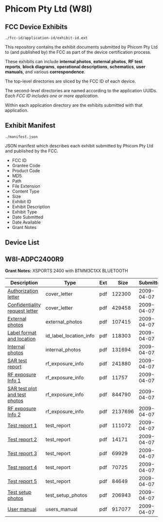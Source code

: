 # Phicom Pty Ltd (W8I)
## FCC Device Exhibits

```
./fcc-id/application-id/exhibit-id.ext
```

This repository contains the exhibit documents submitted by Phicom Pty Ltd to (and published by) the FCC as part of the device certification process.

These exhibits can include **internal photos**, **external photos**, **RF test reports**, **block diagrams**, **operational descriptions**, **schematics**, **user manuals**, and various **correspondence**.

The top-level directories are sliced by the FCC ID of each device.

The second-level directories are named according to the application UUIDs. *Each FCC ID includes one or more application.*

Within each application directory are the exhibits submitted with that application. 

## Exhibit Manifest

```
./manifest.json
```

JSON manifest which describes each exhibit submitted by Phicom Pty Ltd and published by the FCC.

- FCC ID
- Grantee Code
- Product Code
- MD5
- Path
- File Extension
- Content Type
- Size
- Exhibit ID
- Exhibit Description
- Exhibit Type
- Date Submitted
- Date Available
- Grant Notes

## Device List
## W8I-ADPC2400R9
**Grant Notes:** XSPORTS 2400 with BTMM3C1XX BLUETOOTH

| Description | Type | Ext | Size | Submitted | Available |
| ----------- | ---- | --- | ---- | --------- | --------- |
| [Authorization letter](W8I-ADPC2400R9/0c0fa2fe8dee445572c994a0d602a37e/1092895.pdf) | cover_letter | pdf | 122300 | 2009-04-07 | 2009-04-07 |
| [Confidentiality request letter](W8I-ADPC2400R9/0c0fa2fe8dee445572c994a0d602a37e/1092896.pdf) | cover_letter | pdf | 429458 | 2009-04-07 | 2009-04-07 |
| [External photos](W8I-ADPC2400R9/0c0fa2fe8dee445572c994a0d602a37e/1092897.pdf) | external_photos | pdf | 107415 | 2009-04-07 | 2009-04-07 |
| [Label format and location](W8I-ADPC2400R9/0c0fa2fe8dee445572c994a0d602a37e/1092898.pdf) | id_label_location_info | pdf | 118303 | 2009-04-07 | 2009-04-07 |
| [Internal photos](W8I-ADPC2400R9/0c0fa2fe8dee445572c994a0d602a37e/1092899.pdf) | internal_photos | pdf | 131694 | 2009-04-07 | 2009-04-07 |
| [SAR test report](W8I-ADPC2400R9/0c0fa2fe8dee445572c994a0d602a37e/1092900.pdf) | rf_exposure_info | pdf | 241880 | 2009-04-07 | 2009-04-07 |
| [RF exposure Info 1](W8I-ADPC2400R9/0c0fa2fe8dee445572c994a0d602a37e/1092901.pdf) | rf_exposure_info | pdf | 11757 | 2009-04-07 | 2009-04-07 |
| [SAR test plot and test photos](W8I-ADPC2400R9/0c0fa2fe8dee445572c994a0d602a37e/1092902.pdf) | rf_exposure_info | pdf | 844790 | 2009-04-07 | 2009-04-07 |
| [RF exposure Info 2](W8I-ADPC2400R9/0c0fa2fe8dee445572c994a0d602a37e/1092903.pdf) | rf_exposure_info | pdf | 2137696 | 2009-04-07 | 2009-04-07 |
| [Test report 1](W8I-ADPC2400R9/0c0fa2fe8dee445572c994a0d602a37e/1092904.pdf) | test_report | pdf | 111072 | 2009-04-07 | 2009-04-07 |
| [Test report 2](W8I-ADPC2400R9/0c0fa2fe8dee445572c994a0d602a37e/1092905.pdf) | test_report | pdf | 14171 | 2009-04-07 | 2009-04-07 |
| [Test report 3](W8I-ADPC2400R9/0c0fa2fe8dee445572c994a0d602a37e/1092906.pdf) | test_report | pdf | 69929 | 2009-04-07 | 2009-04-07 |
| [Test report 4](W8I-ADPC2400R9/0c0fa2fe8dee445572c994a0d602a37e/1092907.pdf) | test_report | pdf | 70725 | 2009-04-07 | 2009-04-07 |
| [Test report 5](W8I-ADPC2400R9/0c0fa2fe8dee445572c994a0d602a37e/1092908.pdf) | test_report | pdf | 84649 | 2009-04-07 | 2009-04-07 |
| [Test setup photos](W8I-ADPC2400R9/0c0fa2fe8dee445572c994a0d602a37e/1092909.pdf) | test_setup_photos | pdf | 206943 | 2009-04-07 | 2009-04-07 |
| [User manual](W8I-ADPC2400R9/0c0fa2fe8dee445572c994a0d602a37e/1092894.pdf) | users_manual | pdf | 917077 | 2009-04-07 | 2009-04-07 |

